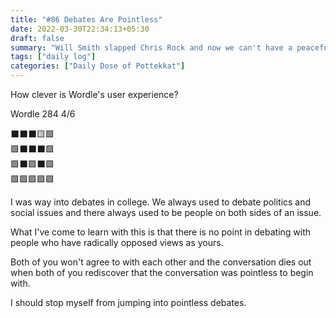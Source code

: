 ```yaml
---
title: "#86 Debates Are Pointless"
date: 2022-03-30T22:34:13+05:30
draft: false
summary: "Will Smith slapped Chris Rock and now we can't have a peaceful dinner."
tags: ["daily log"]
categories: ["Daily Dose of Pottekkat"]
---
```


How clever is Wordle's user experience?

Wordle 284 4/6

⬛⬛⬛🟨🟩\
🟩⬛⬛⬛🟩\
🟩⬛🟩⬛🟩\
🟩🟩🟩🟩🟩

I was way into debates in college. We always used to debate politics and social issues and there always used to be people on both sides of an issue.

What I've come to learn with this is that there is no point in debating with people who have radically opposed views as yours.

Both of you won't agree to with each other and the conversation dies out when both of you rediscover that the conversation was pointless to begin with.

I should stop myself from jumping into pointless debates.
